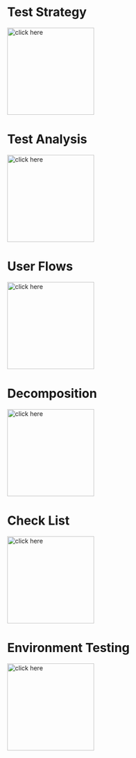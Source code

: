 <div align=left>
  <h1>Test Strategy</h1>
  </div>
  <p><a href="https://docs.google.com/spreadsheets/d/1pTFla8Auwn67vpLVP8_TmNakSgCNQJ0KFf6Mlg8V2IQ/edit?usp=share_link">
  <img src="https://lh3.ggpht.com/e3oZddUHSC6EcnxC80rl_6HbY94sM63dn6KrEXJ-C4GIUN-t1XM0uYA_WUwyhbIHmVMH=w300" title="click here" width="200" height="200"/>
</a>
  </p>
  </div>
  <div align=left>
  <h1>Test Analysis</h1>
  </div>
  <p><a href="https://docs.google.com/spreadsheets/d/1sjXDmqRY8WhK6lncshoJNbCrdyzMKIc6Da2ETmBJqN8/edit?usp=share_link">
  <img src="https://lh3.ggpht.com/e3oZddUHSC6EcnxC80rl_6HbY94sM63dn6KrEXJ-C4GIUN-t1XM0uYA_WUwyhbIHmVMH=w300" title="click here" width="200" height="200"/>
</a>
  </p>
  </div>
  <div align=left>
  <h1>User Flows</h1>
  </div>
  <p><a href="https://docs.google.com/document/d/1aQ4iHueRAUbNwmfnbOy6LZKYcrQjdiplIa4YKdDRMKs/edit?usp=share_link">
  <img src="https://cdn1.iconfinder.com/data/icons/ms-word-docs/512/doc_blue-512.png" title="click here" width="200" height="200"/>
</a>
  </p>
  </div>
  <div align=left>
  <h1>Decomposition</h1>
  </div>
  <p><a href="https://drive.google.com/file/d/1AiWVNnWHUGi_872Qt7yamCWvgq-1S1gs/view?usp=share_link">
  <img src="https://img.favpng.com/12/1/4/computer-icons-mind-map-clip-art-freemind-vector-graphics-png-favpng-82dST4SMCU5N0iwTh1HgfAUdk.jpg" title="click here" width="200" height="200"/>
</a>
  </p>
  </div>
  <div align=left>
  <h1>Check List</h1>
  </div>
  <p><a href="https://docs.google.com/spreadsheets/d/1MWBgblpxdIzmxfaUUUeFVeYDVMBhxIhuSmNd-qehrfE/edit?usp=share_link">
  <img src="https://lh3.ggpht.com/e3oZddUHSC6EcnxC80rl_6HbY94sM63dn6KrEXJ-C4GIUN-t1XM0uYA_WUwyhbIHmVMH=w300" title="click here" width="200" height="200"/>
</a>
  </p>
  </div>
  <div align=left>
  <h1>Environment Testing</h1>
  </div>
  <p><a href="https://docs.google.com/spreadsheets/d/1q2uwRlMl_sYxxUDAziCU0rYs2VGdVcRLqi-PxBJZWCE/edit?usp=share_link">
  <img src="https://lh3.ggpht.com/e3oZddUHSC6EcnxC80rl_6HbY94sM63dn6KrEXJ-C4GIUN-t1XM0uYA_WUwyhbIHmVMH=w300" title="click here" width="200" height="200"/>
</a>
  </p>
  </div>
  
  
  
  
  
  
  
  
  
  
  
  
